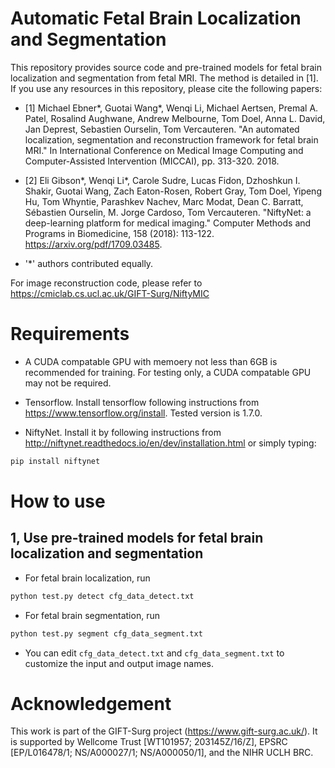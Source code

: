 # Automatic Fetal Brain Localization and Segmentation 
This repository provides source code and pre-trained models for fetal brain localization and segmentation from fetal MRI. The method is detailed in [1]. If you use any resources in this repository, please cite the following papers:

* [1] Michael Ebner*, Guotai Wang*, Wenqi Li, Michael Aertsen, Premal A. Patel, Rosalind Aughwane, Andrew Melbourne, Tom Doel, Anna L. David, Jan Deprest, Sebastien Ourselin, Tom Vercauteren. "An automated localization, segmentation and reconstruction framework for fetal brain MRI." In International Conference on Medical Image Computing and Computer-Assisted Intervention (MICCAI), pp. 313-320. 2018.

* [2] Eli Gibson*, Wenqi Li*, Carole Sudre, Lucas Fidon, Dzhoshkun I. Shakir, Guotai Wang, Zach Eaton-Rosen, Robert Gray, Tom Doel, Yipeng Hu, Tom Whyntie, Parashkev Nachev, Marc Modat, Dean C. Barratt, Sébastien Ourselin, M. Jorge Cardoso, Tom Vercauteren.
"NiftyNet: a deep-learning platform for medical imaging." Computer Methods and Programs in Biomedicine, 158 (2018): 113-122. https://arxiv.org/pdf/1709.03485.

*    '*' authors contributed equally.

For image reconstruction code, please refer to https://cmiclab.cs.ucl.ac.uk/GIFT-Surg/NiftyMIC

# Requirements
* A CUDA compatable GPU with memoery not less than 6GB is recommended for training. For testing only, a CUDA compatable GPU may not be required.

* Tensorflow. Install tensorflow following instructions from https://www.tensorflow.org/install. Tested version is 1.7.0.

* NiftyNet. Install it by following instructions from http://niftynet.readthedocs.io/en/dev/installation.html or simply typing:
```bash
pip install niftynet
```

# How to use
## 1, Use pre-trained models for fetal brain localization and segmentation

* For fetal brain localization, run

```bash
python test.py detect cfg_data_detect.txt
```


* For fetal brain segmentation, run

```bash
python test.py segment cfg_data_segment.txt
```

* You can edit `cfg_data_detect.txt` and `cfg_data_segment.txt` to customize the input and output image names.

# Acknowledgement
This work is part of the GIFT-Surg project (https://www.gift-surg.ac.uk/). It is supported by Wellcome Trust [WT101957; 203145Z/16/Z], EPSRC [EP/L016478/1; NS/A000027/1; NS/A000050/1], and the NIHR UCLH BRC.
